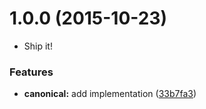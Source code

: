 <a name="1.0.0"></a>
# 1.0.0 (2015-10-23)

* Ship it!

### Features

* **canonical:** add implementation ([33b7fa3](https://github.com/quietmole/browser-canonical-url/commit/33b7fa3))
